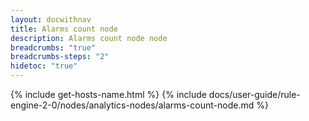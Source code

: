 ```yaml
---
layout: docwithnav
title: Alarms count node
description: Alarms count node node
breadcrumbs: "true"
breadcrumbs-steps: "2"
hidetoc: "true"
---
```


{% include get-hosts-name.html %}
{% include docs/user-guide/rule-engine-2-0/nodes/analytics-nodes/alarms-count-node.md %}
